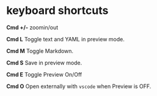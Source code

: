 # keyboard shortcuts

**Cmd +/-** zoomin/out

**Cmd L** Toggle text and YAML in preview mode.

**Cmd M** Toggle Markdown.

**Cmd S** Save in preview mode.

**Cmd E** Toggle Preview On/Off

**Cmd O** Open externally with `vscode` when Preview is OFF.
